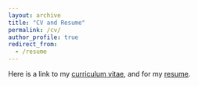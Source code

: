 ```yaml
---
layout: archive
title: "CV and Resume"
permalink: /cv/
author_profile: true
redirect_from:
  - /resume
---
```


Here is a link to my [curriculum vitae](https://github.com/ashleymaeconard/ashleymaeconard.github.io/blob/master/files/cv_conard.pdf), and for my [resume](https://github.com/ashleymaeconard/ashleymaeconard.github.io/blob/master/files/ConardResume.pdf).

<!-- <object width="400" height="500" type="application/pdf" data="files/ConardResume.pdf?#zoom=85&scrollbar=0&toolbar=0&navpanes=0">
    <p>PDF cannot be displayed.</p>
</object> -->
